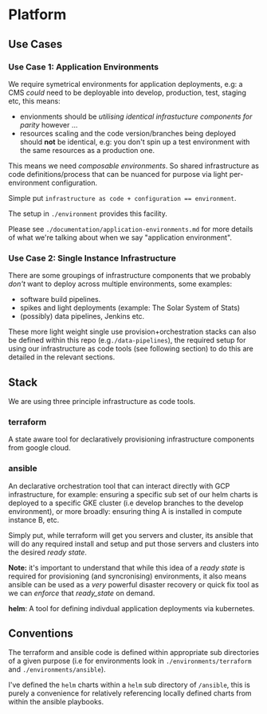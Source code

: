 # Platform

## Use Cases

### Use Case 1: Application Environments

We require symetrical environments for application deployments, e.g: a CMS _could_ need to be deployable into develop, production, test, staging etc, this means:

- envionments should be _utilising identical infrastucture components for parity_ however ... 
- resources scaling and the code version/branches being deployed should **not** be identical, e.g: you don't spin up a test environment with the same resources as a production one.

This means we need _composable environments_. So shared infrastructure as code definitions/process that can be nuanced for purpose via light per-environment configuration.

Simple put `infrastructure as code + configuration == environment`. 

The setup in `./environment` provides this facility.

Please see `./documentation/application-environments.md` for more details of what we're talking about when we say "application environment".

### Use Case 2: Single Instance Infrastructure

There are some groupings of infrastructure components that we probably _don't_ want to deploy across multiple environments, some examples:

- software build pipelines.
- spikes and light deployments (example: The Solar System of Stats)
- (possibly) data pipelines, Jenkins etc.

These more light weight single use provision+orchestration stacks can also be defined within this repo (e.g`./data-pipelines`), the required setup for using our infrastructure as code tools (see following section) to do this are detailed in the relevant sections.

## Stack

We are using three principle infrastructure as code tools.

### terraform
A state aware tool for declaratively provisioning infrastructure components from google cloud.

### ansible
An declarative orchestration tool that can interact directly with GCP infrastructure, for example: ensuring a specific sub set of our helm charts is deployed to a specific GKE cluster (i.e develop branches to the develop environment), or more broadly: ensuring thing A is installed in compute instance B, etc.

Simply put, while terraform will get you servers and cluster, its ansible that will do any required install and setup and put those servers and clusters into the desired _ready state_.

**Note:** it's important to understand that while this idea of a _ready state_ is required for provisioning (and syncronising) environments, it also means ansible can be used as a _very_ powerful disaster recovery or quick fix tool as we can _enforce_ that _ready_state_ on demand.


**helm**:
A tool for defining indivdual application deployments via kubernetes.


## Conventions

The terraform and ansible code is defined within appropriate sub directories of a given purpose (i.e for environments look in `./environments/terraform` and `./environments/ansible`).

I've defined the `helm` charts within a `helm` sub directory of `/ansible`, this is purely a convenience for relatively referencing locally defined charts from within the ansible playbooks.